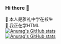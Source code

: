 ### Hi there 👋
🔭 本人是雅礼中学在校生
<br>🌱 我正在学HTML
<br>[![Anurag's GitHub stats](https://github-readme-stats.vercel.app/api?username=z5215cool&theme=algolia&locale=cn)](https://github.com/anuraghazra/github-readme-stats)
<br>[![Anurag's GitHub stats](https://github-readme-stats.vercel.app/api/top-langs?username=z5215cool&theme=algolia&locale=cn)](https://github.com/anuraghazra/github-readme-stats)

<!--
**z5215cool/z5215cool** is a ✨ _special_ ✨ repository because its `README.md` (this file) appears on your GitHub profile.

Here are some ideas to get you started:

- 👯 I’m looking to collaborate on ...
- 🤔 I’m looking for help with ...
- 💬 Ask me about ...
- 📫 How to reach me: ...
- 😄 Pronouns: ...
- ⚡ Fun fact: ...
-->
